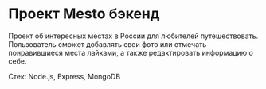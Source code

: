 # Проект Mesto бэкенд

Проект об интересных местах в России для любителей путешествовать. Пользователь сможет добавлять свои фото или отмечать понравившиеся места лайками, а также редактировать информацию о себе.

Стек: Node.js, Express, MongoDB
